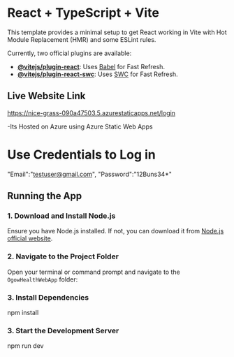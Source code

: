 # React + TypeScript + Vite

This template provides a minimal setup to get React working in Vite with Hot Module Replacement (HMR) and some ESLint rules.

Currently, two official plugins are available:

- **[@vitejs/plugin-react](https://github.com/vitejs/vite-plugin-react/blob/main/packages/plugin-react/README.md)**: Uses [Babel](https://babeljs.io/) for Fast Refresh.
- **[@vitejs/plugin-react-swc](https://github.com/vitejs/vite-plugin-react-swc)**: Uses [SWC](https://swc.rs/) for Fast Refresh.

## Live Website Link
https://nice-grass-090a47503.5.azurestaticapps.net/login

-Its Hosted on Azure using Azure Static Web Apps
# Use Credentials to Log in
 "Email":"testuser@gmail.com",
 "Password":"12Buns34*"

## Running the App

### 1. Download and Install Node.js

Ensure you have Node.js installed. If not, you can download it from [Node.js official website](https://nodejs.org/).

### 2. Navigate to the Project Folder

Open your terminal or command prompt and navigate to the `OgowHealthWebApp` folder:


### 3. Install Dependencies
npm install

### 3. Start the Development Server
npm run dev


